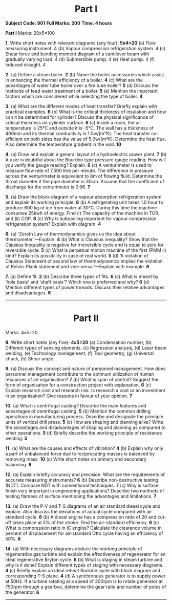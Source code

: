 
<center><h1>Part I</h1></center>

**Subject Code: 901**
**Full Marks: 200**
**Time: 4 hours**


**Part I**
Marks: 20x5=100

**1.** Write short notes with relevant diagrams (any four): **5x4=20**
(a) Flow measuring instrument. 4
(b) Vapour compression refrigeration system. 4
(c) Shear force and bending moment diagram of a cantilever beam with gradually varying load. 4
(d) Submersible pump. 4
(e) Heat pump. 4
(f) Induced draught. 4

**2.**
(a) Define a steam boiler. **2**
(b) Name the boiler accessories which assist in enhancing the thermal efficiency of a boiler. **4**
(c) What are the advantages of water tube boiler over a fire tube boiler? **5**
(d) Discuss the methods of feed water treatment of a boiler. **5**
(e) Mention the important factors which are considered while selecting the type of boiler. **4**

**3.**
(a) What are the different modes of heat transfer? Briefly explain with practical examples. **6**
(b) What is the critical thickness of insulation and how can it be determined for cylinder? Discuss the physical significance of critical thickness on cylinder surface. **6**
(c) Inside a room, the air temperature is 25°C and outside it is -5°C. The wall has a thickness of 400mm and its thermal conductivity is 1.0w/(m°K). The heat transfer co-efficient on both sides has the value of 5.0w/(m²K). Determine the heat flux. Also determine the temperature gradient in the wall. **10**

**4.**
(a) Draw and explain a general layout of a hydroelectric power plant. **7**
(b) A user is doubtful about the Bourdon type pressure gauge reading. How will you verify the gauge reading? Explain. **6**
(c) A venturimeter is used to measure flow rate of 7,500 litre per minute. The difference in pressure across the venturimeter is equivalent to 8m of flowing fluid. Determine the throat diameter if the pipe diameter is 30cm. Assume that the coefficient of discharge for the venturimeter is 0.96. **7**

**5.**
(a) Draw the block diagram of a vapour absorption refrigeration system and explain its working principle. **8**
(b) A refrigerating unit takes 1.0 hour to produce 600 kg of ice from water at 30°C. During this time the machine consumes 25kwh of energy. Find (i) The capacity of the machine in TOR, and (ii) COP. **8**
(c) Why is subcooling important for vapour compression refrigeration system? Explain with diagram. **4**

**6.**
(a) ‘Zeroth Law of thermodynamics gives us the idea about thermometer.’—Explain. **4**
(b) What is Clausius inequality? Show that the Clausius Inequality is negative for irreversible cycle and is equal to zero for reversible cycle. **5**
(c) What is perpetual motion machine of the first (PMM-I) kind? Explain its possibility in case of real world. **5**
(d) ‘A violation of Clausius Statement of second law of thermodynamics implies the violation of Kelvin-Plank statement and vice-versa.’—Explain with example. **6**

**7.**
(a) Define fit. **2**
(b) Describe three types of fits. **6**
(c) What is meant by ‘hole basis’ and ‘shaft basis’? Which one is preferred and why? **6**
(d) Mention different types of power threads. Discuss their relative advantages and disadvantages. **6**

***

<center><h1>Part II</h1></center>

Marks: 4x5=20

**8.** Write short notes (any five): **4x5=20**
(a) Condensation number, (b) Different types of sensing elements, (c) Regression analysis, (d) Laser beam welding, (e) Technology management, (f) Tool geometry, (g) Universal chuck, (h) Shear angle.

**9.**
(a) Discuss the concept and nature of personnel management. How does personnel management contribute to the optimum utilization of human resources of an organisation? **7**
(b) What is span of control? Suggest the form of organisation for a construction project with explanation. **6**
(c) Explain research cost and research risk. Is research a cost or an investment in an organisation? Give reasons in favour of your opinion. **7**

**10.**
(a) What is centrifugal casting? Describe the main features and advantages of centrifugal casting. **5**
(b) Mention the common drilling operations in manufacturing process. Describe and designate the principle units of vertical drill press. **5**
(c) How are shaping and planning alike? Write the advantages and disadvantages of shaping and planning as compared to other operations. **5**
(d) Briefly describe the working principle of resistance welding. **5**

**11.**
(a) What are the causes and effects of vibration? **4**
(b) Explain why only a part of unbalanced force due to reciprocating masses is balanced by removing mass. **10**
(c) Write short notes on primary and secondary balancing. **6**

**12.**
(a) Explain briefly accuracy and precision. What are the requirements of accurate measuring instruments? **6**
(b) Describe non-destructive testing (NDT). Compare NDT with conventional techniques. **7**
(c) Why is surface finish very important in engineering applications? Describe two methods of testing flatness of surface mentioning the advantages and limitations. **7**

**13.**
(a) Draw the P-V and T-S diagrams of an air standard diesel cycle and explain. Also discuss the deviations of actual cycle compared with air standard cycle. **8**
(b) A diesel engine has a compression ratio of 20 and cut-off takes place at 5% of the stroke. Find the air-standard efficiency. **6**
(c) What is compression ratio in IC engine? Calculate the clearance volume in percent of displacement for air-standard Otto cycle having an efficiency of 50%. **6**

**14.**
(a) With necessary diagrams deduce the working principle of regenerative gas turbine and explain the effectiveness of regenerator for an ideal regenerative Bryton cycle. **6**
(b) What is staging in steam turbine and why is it done? Explain different types of staging with necessary diagrams. **4**
(c) Briefly explain an ideal reheat Rankine cycle with block diagram and corresponding T-S plane. **4**
(d) A synchronous generator is to supply power at 50Hz. If a turbine rotating at a speed of 300rpm is to rotate generator at 750rpm through a gearbox, determine the gear ratio and number of poles of the generator. **6**

***

	